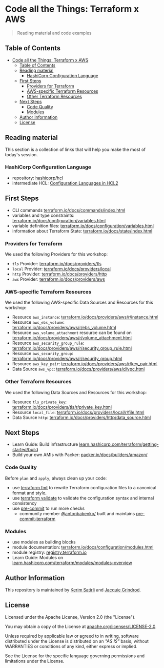 # Code all the Things: Terraform x AWS

> Reading material and code examples

## Table of Contents

- [Code all the Things: Terraform x AWS](#code-all-the-things-terraform-x-aws)
  - [Table of Contents](#table-of-contents)
  - [Reading material](#reading-material)
    - [HashiCorp Configuration Language](#hashicorp-configuration-language)
  - [First Steps](#first-steps)
      - [Providers for Terraform](#providers-for-terraform)
      - [AWS-specific Terraform Resources](#aws-specific-terraform-resources)
      - [Other Terraform Resources](#other-terraform-resources)
  - [Next Steps](#next-steps)
      - [Code Quality](#code-quality)
      - [Modules](#modules)
  - [Author Information](#author-information)
  - [License](#license)

## Reading material

This section is a collection of links that will help you make the most of today's session.

### HashiCorp Configuration Language

* repository: [hashicorp/hcl](https://github.com/hashicorp/hcl/tree/hcl2)
* intermediate HCL: [Configuration Languages in HCL2](https://www.hashicorp.com/resources/intermediate-hcl-configuration-languages-in-hcl2/)

## First Steps

* CLI commands [terraform.io/docs/commands/index.html](https://www.terraform.io/docs/commands/index.html)
* variables and type constraints: [terraform.io/docs/configuration/variables.html](https://www.terraform.io/docs/configuration/variables.html#type-constraints)
* variable definition files: [terraform.io/docs/configuration/variables.html](https://www.terraform.io/docs/configuration/variables.html#variable-definitions-tfvars-files)
* information about Terraform State: [terraform.io/docs/state/index.html](https://www.terraform.io/docs/state/index.html)

### Providers for Terraform

We used the following Providers for this workshop:

* `tls` Provider: [terraform.io/docs/providers/tls](https://www.terraform.io/docs/providers/tls/index.html)
* `local` Provider: [terraform.io/docs/providers/local](https://www.terraform.io/docs/providers/local/index.html)
* `http` Provider: [terraform.io/docs/providers/http](https://www.terraform.io/docs/providers/http/index.html)
* `aws` Provider: [terraform.io/docs/providers/aws](https://www.terraform.io/docs/providers/aws/index.html)

### AWS-specific Terraform Resources

We used the following AWS-specific Data Sources and Resources for this workshop:

* Resource `aws_instance`: [terraform.io/docs/providers/aws/r/instance.html](https://www.terraform.io/docs/providers/aws/r/instance.html)
* Resource `aws_ebs_volume`: [terraform.io/docs/providers/aws/r/ebs_volume.html](https://www.terraform.io/docs/providers/aws/r/ebs_volume.html)
* Resource `aws_volume_attachment` resource can be found on [terraform.io/docs/providers/aws/r/volume_attachment.html](https://www.terraform.io/docs/providers/aws/r/volume_attachment.html)
* Resource `aws_security_group_rule`: [terraform.io/docs/providers/aws/r/security_group_rule.html](https://www.terraform.io/docs/providers/aws/r/security_group_rule.html)
* Resource `aws_security_group`: [terraform.io/docs/providers/aws/r/security_group.html](https://www.terraform.io/docs/providers/aws/r/security_group.html)
* Resource `aws_key_pair`: [terraform.io/docs/providers/aws/r/key_pair.html](https://www.terraform.io/docs/providers/aws/r/key_pair.html)
* Data Source `aws_vpc`: [terraform.io/docs/providers/aws/d/vpc.html](https://www.terraform.io/docs/providers/aws/d/vpc.html)

### Other Terraform Resources

We used the following Data Sources and Resources for this workshop:

* Resource `tls_private_key`: [terraform.io/docs/providers/tls/r/private_key.html](https://www.terraform.io/docs/providers/tls/r/private_key.html)
* Resource `local_file`: [terraform.io/docs/providers/local/r/file.html](https://www.terraform.io/docs/providers/local/r/file.html)
* Data Source `http`: [terraform.io/docs/providers/http/data_source.html](https://www.terraform.io/docs/providers/http/data_source.html)

## Next Steps

* Learn Guide: Build infrastructure [learn.hashicorp.com/terraform/getting-started/build](https://learn.hashicorp.com/terraform/getting-started/build)
* Build your own AMIs with Packer: [packer.io/docs/builders/amazon/](https://www.packer.io/docs/builders/amazon/)

### Code Quality

Before `plan` and `apply`, always clean up your code:

* use [terraform fmt](https://www.terraform.io/docs/commands/fmt.html) to rewrite Terraform configuration files to a canonical format and style.
* use [terraform validate](https://www.terraform.io/docs/commands/validate.html) to validate the configuration syntax and internal consistency
* use [pre-commit](https://pre-commit.com) to run more checks
  * community member [@antonbabenko/](https://github.com/antonbabenko/) built and maintains [pre-commit-terraform](https://github.com/antonbabenko/pre-commit-terraform)

### Modules

* use modules as building blocks
* module documentation: [terraform.io/docs/configuration/modules.html](https://www.terraform.io/docs/configuration/modules.html)
* module registry: [registry.terraform.io](https://registry.terraform.io)
* Learn Guide: Modules on [learn.hashicorp.com/terraform/modules/modules-overview](https://learn.hashicorp.com/terraform/modules/modules-overview)

## Author Information

This repository is maintained by [Kerim Satirli](https://github.com/ksatirli) and [Jacquie Grindrod](https://github.com/gogococo).

## License

Licensed under the Apache License, Version 2.0 (the "License").

You may obtain a copy of the License at [apache.org/licenses/LICENSE-2.0](http://www.apache.org/licenses/LICENSE-2.0).

Unless required by applicable law or agreed to in writing, software distributed under the License is distributed on an _"AS IS"_ basis, without WARRANTIES or conditions of any kind, either express or implied.

See the License for the specific language governing permissions and limitations under the License.
